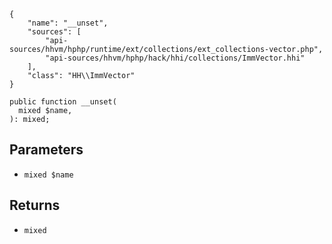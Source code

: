 ``` yamlmeta
{
    "name": "__unset",
    "sources": [
        "api-sources/hhvm/hphp/runtime/ext/collections/ext_collections-vector.php",
        "api-sources/hhvm/hphp/hack/hhi/collections/ImmVector.hhi"
    ],
    "class": "HH\\ImmVector"
}
```




``` Hack
public function __unset(
  mixed $name,
): mixed;
```




## Parameters




+ ` mixed $name `




## Returns




* ` mixed `
<!-- HHAPIDOC -->
